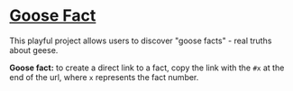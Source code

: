 # [Goose Fact](https://bit.ly/goosefact)
This playful project allows users to discover "goose facts" - real truths about geese.

**Goose fact:** to create a direct link to a fact, copy the link with the `#x` at the end of the url, where `x` represents the fact number.
